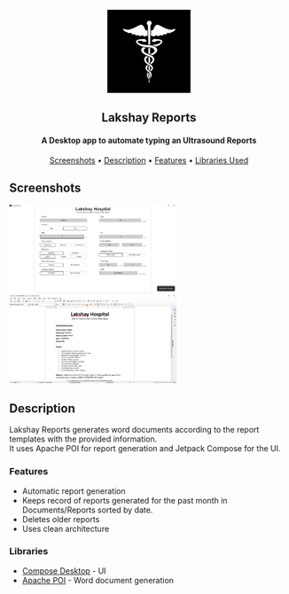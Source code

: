 <p align="center"><img src="assets/lakshay_reports.png" width="150"></p> 
<h2 align="center"><b>Lakshay Reports</b></h2>
<h4 align="center">A Desktop app to automate typing an Ultrasound Reports</h4>

<p align="center"><a href="#screenshots">Screenshots</a> &bull; <a href="#description">Description</a> &bull; <a href="#features">Features</a> &bull; <a href="#libraries">Libraries Used</a>

## Screenshots
[<img src="assets/ReportsApp.png" height=160>](assets/ReportsApp.png)
[<img src="assets/Report.png" height=160>](assets/Report.png)

## Description
Lakshay Reports generates word documents according to the report templates with the provided information.<br>
It uses Apache POI for report generation and Jetpack Compose for the UI.

### Features
* Automatic report generation
* Keeps record of reports generated for the past month in Documents/Reports sorted by date.
* Deletes older reports
* Uses clean architecture

### Libraries
* [Compose Desktop](https://www.jetbrains.com/lp/compose-desktop/) - UI
* [Apache POI](https://poi.apache.org/) - Word document generation

